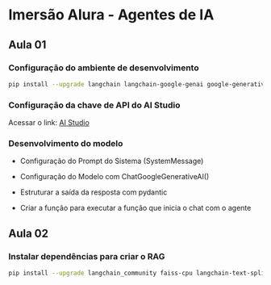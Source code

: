 # Imersão Alura - Agentes de IA

## Aula 01

### Configuração do ambiente de desenvolvimento

```bash
pip install --upgrade langchain langchain-google-genai google-generativeai python-dotenv
```

### Configuração da chave de API do AI Studio

Acessar o link: [AI Studio](https://aistudio.google.com/apikey)

### Desenvolvimento do modelo

- Configuração do Prompt do Sistema (SystemMessage)

- Configuração do Modelo com ChatGoogleGenerativeAI()

- Estruturar a saída da resposta com pydantic

- Criar a função para executar a função que inicia o chat com o agente

## Aula 02

### Instalar dependências para criar o RAG

```bash
pip install --upgrade langchain_community faiss-cpu langchain-text-splitters pymupdf
```
